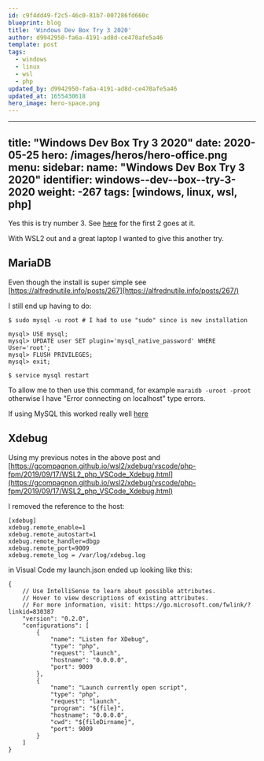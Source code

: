 ```yaml
---
id: c9f4dd49-f2c5-46c0-81b7-007286fd660c
blueprint: blog
title: 'Windows Dev Box Try 3 2020'
author: d9942950-fa6a-4191-ad8d-ce470afe5a46
template: post
tags:
  - windows
  - linux
  - wsl
  - php
updated_by: d9942950-fa6a-4191-ad8d-ce470afe5a46
updated_at: 1655430618
hero_image: hero-space.png
---
```

---
title: "Windows Dev Box Try 3 2020"
date: 2020-05-25
hero: /images/heros/hero-office.png
menu:
  sidebar:
    name: "Windows Dev Box Try 3 2020"
    identifier: windows--dev--box--try-3-2020
    weight: -267
tags: [windows, linux, wsl, php]
---

Yes this is try number 3. See [here](https://alfrednutile.info/posts/247) for the first 2 goes at it.

With WSL2 out and a great laptop I wanted  to give this another try.

## MariaDB

Even though the install is super simple see [https://alfrednutile.info/posts/267](https://alfrednutile.info/posts/267/)

I still end up having to do:

```
$ sudo mysql -u root # I had to use "sudo" since is new installation

mysql> USE mysql;
mysql> UPDATE user SET plugin='mysql_native_password' WHERE User='root';
mysql> FLUSH PRIVILEGES;
mysql> exit;

$ service mysql restart
```
To allow me to then use this command, for example `maraidb -uroot -proot` otherwise I have "Error connecting on localhost" type errors.

If using MySQL this worked really well [here](https://phoenixnap.com/kb/access-denied-for-user-root-localhost)

## Xdebug
Using my previous notes in the above post and [https://gcompagnon.github.io/wsl2/xdebug/vscode/php-fpm/2019/09/17/WSL2_php_VSCode_Xdebug.html](https://gcompagnon.github.io/wsl2/xdebug/vscode/php-fpm/2019/09/17/WSL2_php_VSCode_Xdebug.html) 

I removed the reference to the host:

```
[xdebug]
xdebug.remote_enable=1
xdebug.remote_autostart=1
xdebug.remote_handler=dbgp
xdebug.remote_port=9009
xdebug.remote_log = /var/log/xdebug.log
```

in Visual Code my launch.json ended up looking like this:
```
{
    // Use IntelliSense to learn about possible attributes.
    // Hover to view descriptions of existing attributes.
    // For more information, visit: https://go.microsoft.com/fwlink/?linkid=830387
    "version": "0.2.0",
    "configurations": [
        {
            "name": "Listen for XDebug",
            "type": "php",
            "request": "launch",
            "hostname": "0.0.0.0", 
            "port": 9009
        },
        {
            "name": "Launch currently open script",
            "type": "php",
            "request": "launch",
            "program": "${file}",
            "hostname": "0.0.0.0", 
            "cwd": "${fileDirname}",
            "port": 9009
        }
    ]
}
```
